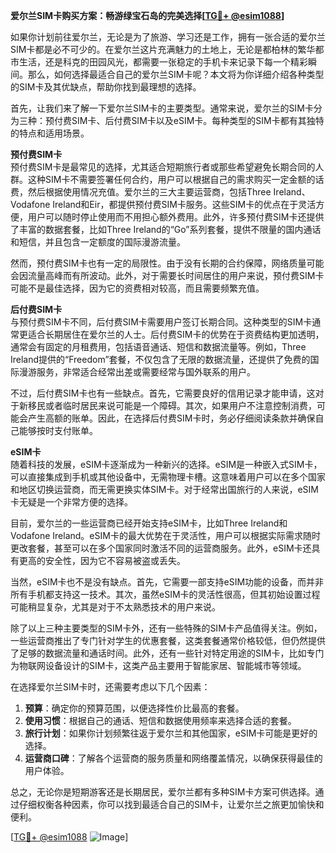 **爱尔兰SIM卡购买方案：畅游绿宝石岛的完美选择[[TG💪+ @esim1088](https://t.me/s/esim1088)]**

如果你计划前往爱尔兰，无论是为了旅游、学习还是工作，拥有一张合适的爱尔兰SIM卡都是必不可少的。在爱尔兰这片充满魅力的土地上，无论是都柏林的繁华都市生活，还是科克的田园风光，都需要一张稳定的手机卡来记录下每一个精彩瞬间。那么，如何选择最适合自己的爱尔兰SIM卡呢？本文将为你详细介绍各种类型的SIM卡及其优缺点，帮助你找到最理想的选择。

首先，让我们来了解一下爱尔兰SIM卡的主要类型。通常来说，爱尔兰的SIM卡分为三种：预付费SIM卡、后付费SIM卡以及eSIM卡。每种类型的SIM卡都有其独特的特点和适用场景。

**预付费SIM卡**  
预付费SIM卡是最常见的选择，尤其适合短期旅行者或那些希望避免长期合同的人群。这种SIM卡不需要签署任何合约，用户可以根据自己的需求购买一定金额的话费，然后根据使用情况充值。爱尔兰的三大主要运营商，包括Three Ireland、Vodafone Ireland和Eir，都提供预付费SIM卡服务。这些SIM卡的优点在于灵活方便，用户可以随时停止使用而不用担心额外费用。此外，许多预付费SIM卡还提供了丰富的数据套餐，比如Three Ireland的“Go”系列套餐，提供不限量的国内通话和短信，并且包含一定额度的国际漫游流量。

然而，预付费SIM卡也有一定的局限性。由于没有长期的合约保障，网络质量可能会因流量高峰而有所波动。此外，对于需要长时间居住的用户来说，预付费SIM卡可能不是最佳选择，因为它的资费相对较高，而且需要频繁充值。

**后付费SIM卡**  
与预付费SIM卡不同，后付费SIM卡需要用户签订长期合同。这种类型的SIM卡通常更适合长期居住在爱尔兰的人士。后付费SIM卡的优势在于资费结构更加透明，通常会有固定的月租费用，包括语音通话、短信和数据流量等。例如，Three Ireland提供的“Freedom”套餐，不仅包含了无限的数据流量，还提供了免费的国际漫游服务，非常适合经常出差或需要经常与国外联系的用户。

不过，后付费SIM卡也有一些缺点。首先，它需要良好的信用记录才能申请，这对于新移民或者临时居民来说可能是一个障碍。其次，如果用户不注意控制消费，可能会产生高额的账单。因此，在选择后付费SIM卡时，务必仔细阅读条款并确保自己能够按时支付账单。

**eSIM卡**  
随着科技的发展，eSIM卡逐渐成为一种新兴的选择。eSIM是一种嵌入式SIM卡，可以直接集成到手机或其他设备中，无需物理卡槽。这意味着用户可以在多个国家和地区切换运营商，而无需更换实体SIM卡。对于经常出国旅行的人来说，eSIM卡无疑是一个非常方便的选择。

目前，爱尔兰的一些运营商已经开始支持eSIM卡，比如Three Ireland和Vodafone Ireland。eSIM卡的最大优势在于灵活性，用户可以根据实际需求随时更改套餐，甚至可以在多个国家同时激活不同的运营商服务。此外，eSIM卡还具有更高的安全性，因为它不容易被盗或丢失。

当然，eSIM卡也不是没有缺点。首先，它需要一部支持eSIM功能的设备，而并非所有手机都支持这一技术。其次，虽然eSIM卡的灵活性很高，但其初始设置过程可能稍显复杂，尤其是对于不太熟悉技术的用户来说。

除了以上三种主要类型的SIM卡外，还有一些特殊的SIM卡产品值得关注。例如，一些运营商推出了专门针对学生的优惠套餐，这类套餐通常价格较低，但仍然提供了足够的数据流量和通话时间。此外，还有一些针对特定用途的SIM卡，比如专门为物联网设备设计的SIM卡，这类产品主要用于智能家居、智能城市等领域。

在选择爱尔兰SIM卡时，还需要考虑以下几个因素：

1. **预算**：确定你的预算范围，以便选择性价比最高的套餐。
2. **使用习惯**：根据自己的通话、短信和数据使用频率来选择合适的套餐。
3. **旅行计划**：如果你计划频繁往返于爱尔兰和其他国家，eSIM卡可能是更好的选择。
4. **运营商口碑**：了解各个运营商的服务质量和网络覆盖情况，以确保获得最佳的用户体验。

总之，无论你是短期游客还是长期居民，爱尔兰都有多种SIM卡方案可供选择。通过仔细权衡各种因素，你可以找到最适合自己的SIM卡，让爱尔兰之旅更加愉快和便利。

[[TG💪+ @esim1088](https://t.me/s/esim1088) ![Image](https://i.postimg.cc/4NQfJmqS/Snipaste-2025-05-13-00-14-12.png)]